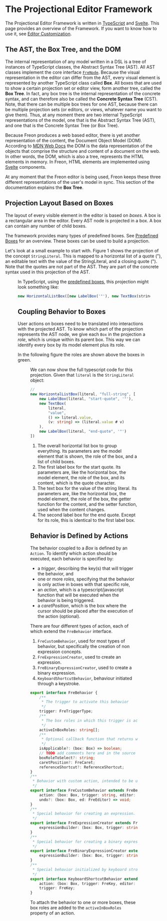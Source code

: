 <script>
    import Figure from "$lib/figures/Figure.svelte";
</script>

# The Projectional Editor Framework

The Projectional Editor Framework is written in <a href="https://www.typescriptlang.org/">TypeScript</a> 
and <a href="https://svelte.dev/" target="_blank">Svelte</a>. This page provides an overview of the Framework.
If you want to know how to use it, see [Editor Customization](/Documentation/Customizations/Editor_Customization).

## The AST, the Box Tree, and the DOM

The internal representation of any model written in a DSL is a tree of instances of TypeScript classes, 
the Abstract Syntax Tree (AST). All AST classes implement the core interface [`FreNode`](/Documentation/Under_the_Hood/Core_Interfaces).
Because the visual representation in the editor can differ from the AST, every visual element is represented 
by another TypeScript class called **Box**. 
All boxes that are used to show a certain projection set or editor view, form another tree, called the **Box Tree**. In fact,
any box tree is the internal representation of the concrete syntax, and can therefore also be called the **Concrete Syntax Tree** (CST).
Note, that there can be multiple box trees for one AST, because there can be multiple projection 
sets (or editors, or views, whatever name you want to give them).
Thus, at any moment there are two internal TypeScript representations of the model, one that is the Abstract Syntax Tree (AST), and one that is the
Concrete Syntax Tree (or Box Tree).

Because Freon produces a web based editor, 
there is yet another representation of the content, the Document Object Model (DOM). According 
to <a href="https://developer.mozilla.org/en-US/docs/Web/API/Document_Object_Model/Introduction">MDN Web Docs</a> the DOM 
is the data representation of the objects that comprise the structure and content of a document on the web. In other words,
the DOM, which is also a tree, represents the HTML elements in memory. In Freon, HTML elements are implemented 
using <a href="https://svelte.dev/" target="_blank">Svelte</a> components. 

At any moment that the Freon editor is being used, Freon keeps these three different representations of the user's model in sync.
This section of the documentation explains the **Box Tree**.

## Projection Layout Based on Boxes

The layout of every visible element in the editor is based on _boxes_. A box is a rectangular area
in the editor. Every AST node is projected in a box. A box can contain any number of child boxes.

The framework provides many types of predefined boxes. See
[Predefined Boxes](/Documentation/Under_the_Hood/Editor_Framework/Predefined_Boxes) for an overview.
These boxes can be used to build a projection.

Let's look at a small example to start with. Figure 1 shows the projection of the concept `StringLiteral`. This is mapped to a horizontal list
of a quote ("), an editable text with the value of the StringLiteral, and a closing quote ("). Note
that the quotes are not part of the AST. They are part of the concrete syntax used in this projection
of the AST.

<Figure 
imageName='documentation/mapping-example-stringliteral.svg'
caption='Mapping a StringLiteral'
figureNumber={1}
/>

In TypeScript, using the [predefined boxes](/Documentation/Under_the_Hood/Editor_Framework/Predefined_Boxes), this projection might look something like:

```ts
new HorizontalListBox([new LabelBox('"'), new TextBox(stringLiteral.value), new LabelBox('"')]);
```

## Coupling Behavior to Boxes

User actions on boxes need to be translated into interactions with the projected AST. To know which part of the
projection represents the AST node, we give each `Box` in the projection a _role_, which is unique
within its parent box. This way we can identify every box by its model element plus its role.

In the following figure the roles are shown above the boxes in green.

<Figure
caption='Mapping a StringLiteral with Roles'
imageName='documentation/mapping-example-stringliteral-with-roles.svg'
figureNumber={2}
/>

We can now show the full typescript code for this projection. Given that `literal` is the `StringLiteral` object:

```ts
//
new HorizontalListBox(literal, "full-string", [      // <1>
    new LabelBox(literal, "start-quote", '"'),          // <2>
    new TextBox(                                        // <3>
        literal,
        "value",
        () => literal.value,
        (v: string) => (literal.value # v)
    ),
    new LabelBox(literal, "end-quote", '"')             // <4>
])
```

1. The overall horizontal list box to group everything. Its parameters are the model element that is shown,
   the role of the box, and a list of child boxes.
2. The first label box for the start quote. Its parameters are, like the horizontal box, the model element,
   the role of the box, and its content, which is the quote character.
3. The text box for the value of the string literal. Its parameters are, like the horizontal box, the model element,
   the role of the box, the getter function for the content, and the setter function, used when the content changes.
4. The second label box for the end quote. Except for its role, this is identical to the first label box.

## Behavior is Defined by Actions

The behavior coupled to a _Box_ is defined by an `Action`. To identify which action should be executed,
each behavior is specified by:

- a _trigger_, describing the key(s) that will trigger the behavior, and
- one or more _roles_, specifying that the behavior is only active in boxes with that specific role,
- an _action_, which is a typescript/javascript function that will be executed when the
  behavior is being triggered.
- a _caretPosition_, which is the box where the cursor should be placed after the execution of
  the action (optional).

There are four different types of action, each of which extend the `FreBehavior` interface.

1. `FreCustomBehavior`, used for most types of behavior, but specifically the creation of non expression concepts.
2. `FreExpressionCreator`, used to create an expression.
3. `FreBinaryExpressionCreator`, used to create a binary expression.
4. `KeyboardShortcutBehavior`, behaviour initiated through a keystroke.

```ts
export interface FreBehavior {
	/**
	 * The trigger to activate this behavior
	 */
	trigger: FreTriggerType;
	/**
	 * The box roles in which this trigger is active
	 */
	activeInBoxRoles: string[];
	/**
	 * Optional callback function that returns whether the trigger is applicable for the specific box.
	 */
	isApplicable?: (box: Box) => boolean;
	// TODO add comments here and in the source code
	boxRoleToSelect?: string;
	caretPosition?: FreCaret;
	referenceShortcut?: ReferenceShortcut;
}
/**
 * Behavior with custom action, intended to be used to create non expression elements.
 */
export interface FreCustomBehavior extends FreBehavior {
	action: (box: Box, trigger: string, editor: FreEditor, propertyName?: string) => FreElement | null;
	undo?: (box: Box, ed: FreEditor) => void;
}
/**
 * Special behavior for creating an expression.
 */
export interface FreExpressionCreator extends FreBehavior {
	expressionBuilder: (box: Box, trigger: string, editor: FreEditor, propertyName?: string) => FreExpression;
}
/**
 * Special behavior for creating a binary expression.
 */
export interface FreBinaryExpressionCreator extends FreBehavior {
	expressionBuilder: (box: Box, trigger: string, editor: FreEditor, propertyName?: string) => FreBinaryExpression;
}
/**
 * Special behavior initialized by keyboard strokes.
 */
export interface KeyboardShortcutBehavior extends FreBehavior {
	action: (box: Box, trigger: FreKey, editor: FreEditor, propertyName?: string) => Promise<FreElement>;
	trigger: FreKey;
}
```

To attach the behavior to one or more boxes, these box roles are added to the `activeInBoxRoles`
property of an action.
